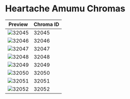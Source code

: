 # Heartache Amumu Chromas

| Preview | Chroma ID |
|---------|-----------|
| ![32045](https://raw.communitydragon.org/latest/plugins/rcp-be-lol-game-data/global/default/v1/champion-chroma-images/32/32045.png) | 32045 |
| ![32046](https://raw.communitydragon.org/latest/plugins/rcp-be-lol-game-data/global/default/v1/champion-chroma-images/32/32046.png) | 32046 |
| ![32047](https://raw.communitydragon.org/latest/plugins/rcp-be-lol-game-data/global/default/v1/champion-chroma-images/32/32047.png) | 32047 |
| ![32048](https://raw.communitydragon.org/latest/plugins/rcp-be-lol-game-data/global/default/v1/champion-chroma-images/32/32048.png) | 32048 |
| ![32049](https://raw.communitydragon.org/latest/plugins/rcp-be-lol-game-data/global/default/v1/champion-chroma-images/32/32049.png) | 32049 |
| ![32050](https://raw.communitydragon.org/latest/plugins/rcp-be-lol-game-data/global/default/v1/champion-chroma-images/32/32050.png) | 32050 |
| ![32051](https://raw.communitydragon.org/latest/plugins/rcp-be-lol-game-data/global/default/v1/champion-chroma-images/32/32051.png) | 32051 |
| ![32052](https://raw.communitydragon.org/latest/plugins/rcp-be-lol-game-data/global/default/v1/champion-chroma-images/32/32052.png) | 32052 |